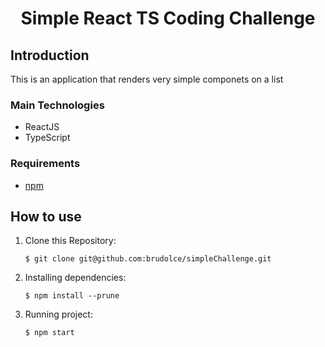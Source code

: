 
<h1 align="center">
Simple React TS Coding Challenge
</h1>

## Introduction

This is an application that renders very simple componets on a list

### Main Technologies

- ReactJS
- TypeScript

### Requirements

- [npm](https://www.npmjs.com/)

## How to use

1. Clone this Repository:

   `$ git clone git@github.com:brudolce/simpleChallenge.git`

2. Installing dependencies:

   `$ npm install --prune`

4. Running project:

   `$ npm start`
